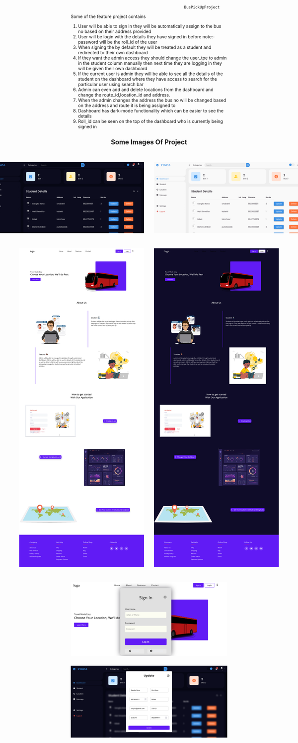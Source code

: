                                                        BusPickUpProject 
            
Some of the feature project contains

1. User will be able to sign in they will be automatically assign to the bus no based on their address provided
2. User will be login with the details they have signed in before note:- password will be the roll_id of the user
3. When signing the by default they will be treated as a student and redirected to their own dashboard
4. If they want the admin access they should change the user_tpe to admin in the student column manually then next time 
   they are logging in they will be given their own dashboard
5. If the current user is admin they will be able to see all  the details of the student on the dashboard where
   they have access to search for the particular user using search bar 
6. Admin can even add and delete locations from the dashboard and change the route_id,location_id and address.
7. When the admin changes the address the bus no will be changed based on the address and route it is being assigned to 
8. Dashboard has dark-mode functionality which can be easier to see the details
9. Roll_id can be seen on the top of the dashboard who is currently being signed in 

<style>
   .container{
   display: flex;
   justify-content: center;
align-items: center;
}
.whole-container{
display: grid;
place-items: center;
}
img{
margin: 1rem;
}
</style>                                           <h2><center>Some Images Of Project</center></h2>
<br>
<div class="whole-container">
<div class="container">
   <img src="./images/admin_dashboard_dark.png" width="500px">
   <img src="./images/admin_dashboard_light.png" width="500px" alt="">
</div>
<br>
<div class="container">
   <img src="./images/frontend_pickup.png" width="500px">
   <img src="./images/dark-frontend.png" width="500px" alt="">
</div>
<br>
<div class="container">
   <img src="./images/login.png" >
</div>
<div class="container">
   <img src="./images/update_details.png" >
</div>
</div>
